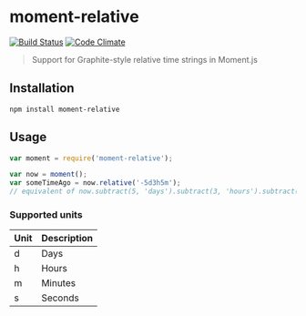 # moment-relative

[![Build Status](https://travis-ci.org/bbc/moment-relative.svg?branch=master)](https://travis-ci.org/bbc/moment-relative) [![Code Climate](https://codeclimate.com/github/bbc/moment-relative/badges/gpa.svg)](https://codeclimate.com/github/bbc/moment-relative)

> Support for Graphite-style relative time strings in Moment.js

## Installation

```
npm install moment-relative
```

## Usage

```js
var moment = require('moment-relative');

var now = moment();
var someTimeAgo = now.relative('-5d3h5m');
// equivalent of now.subtract(5, 'days').subtract(3, 'hours').subtract(5, 'minutes');
```

### Supported units

|Unit|Description|
|----|-----------|
|d|Days|
|h|Hours|
|m|Minutes|
|s|Seconds|
